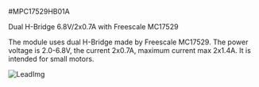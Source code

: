 <!--- PrjInfo ---> <!--- Please remove this line after manually editing --->
<!--- 00a56be08b96043df9e37d6aff7b6990 --->
<!--- Created:20170112-18:22: ---> 
<!--- Author:Mlab: ---> 
<!--- AuthorEmail:mlab@mlab.cz: ---> 
<!--- Tags:imported: ---> 
<!--- Ust:None: ---> 
<!--- Name:MPC17529HB01A: --->
#MPC17529HB01A 
<!--- LongName --->
Dual H-Bridge 6.8V/2x0.7A with Freescale MC17529
<!--- ELongName ---> 

<!--- Lead --->
The module uses dual H-Bridge made by Freescale MC17529.
The power voltage is 2.0-6.8V, the current 2x0.7A, 
maximum current max 2x1.4A. It is intended for small motors.
<!--- ELead ---> 

![LeadImg](MPC17529HB01A_Top_Small.jpg) 


​
​
<!--- Description --->
<!--- EDescription --->
<!--- Content --->
<!--- EContent --->
            
